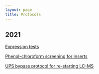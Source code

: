 ```yaml
---
layout: page
title: Protocols
---
```



## 2021

[Expression tests](/Protocols/expression.md)<br/>

[Phenol-chloroform screening for inserts](/Protocols/yihua.md)<br/>

[UPS bypass protocol for re-starting LC-MS](/Protocols/LCMS.md)<br/>
